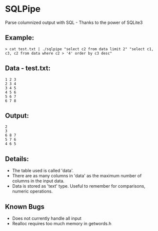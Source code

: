 
SQLPipe
=======


Parse columnized output with SQL - Thanks to the power of SQLite3

## Example:

    > cat test.txt | ./sqlpipe "select c2 from data limit 2" "select c1, c3, c2 from data where c2 > '4' order by c3 desc"

## Data - test.txt:

    1 2 3
    2 3 4
    3 4 5
    4 5 6
    5 6 7
    6 7 8

## Output:

    2
    3
    6 8 7
    5 7 6
    4 6 5

Details:
--------

* The table used is called 'data'.
* There are as many columns in 'data' as the maximum number of columns in the input data.
* Data is stored as 'text' type. Useful to remember for comparisons, numeric operations.

Known Bugs
----------

* Does not currently handle all input
* Realloc requires too much memory in getwords.h
